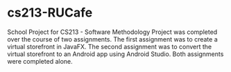 # cs213-RUCafe
School Project for CS213 - Software Methodology
Project was completed over the course of two assignments.
The first assignment was to create a virtual storefront in JavaFX.
The second assignment was to convert the virtual storefront to an Android app using Android Studio.
Both assignments were completed alone.
